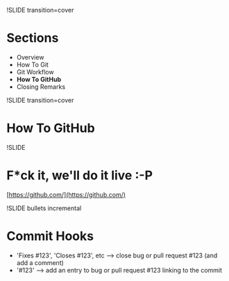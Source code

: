 !SLIDE transition=cover

Sections
========

* Overview
* How To Git
* Git Workflow
* **How To GitHub**
* Closing Remarks

!SLIDE transition=cover

How To GitHub
=============

!SLIDE

F*ck it, we'll do it live :-P
=============================

[https://github.com/](https://github.com/)

!SLIDE bullets incremental

Commit Hooks
============

* 'Fixes #123', 'Closes #123', etc --> close bug or pull request #123 (and add a comment)
* '#123' --> add an entry to bug or pull request #123 linking to the commit
